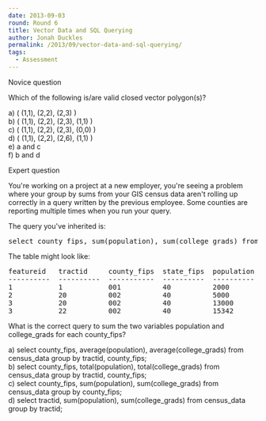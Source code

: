 ```yaml
---
date: 2013-09-03
round: Round 6
title: Vector Data and SQL Querying
author: Jonah Duckles
permalink: /2013/09/vector-data-and-sql-querying/
tags:
  - Assessment
---
```

Novice question 

Which of the following is/are valid closed vector polygon(s)?

a) ( (1,1), (2,2), (2,3) )  
b) ( (1,1), (2,2), (2,3), (1,1) )  
c) ( (1,1), (2,2), (2,3), (0,0) )  
d) ( (1,1), (2,2), (2,6), (1,1) )  
e) a and c  
f) b and d

Expert question

You're working on a project at a new employer, you're seeing a problem where your group by sums from your GIS census data aren't rolling up correctly in a query written by the previous employee. Some counties are reporting multiple times when you run your query. 

The query you've inherited is: 

<pre>select county_fips, sum(population), sum(college_grads) from census_data group by tractid, county_fips;</pre>

The table might look like:

<pre>featureid   tractid     county_fips  state_fips  population  college_grads
----------  ----------  -----------  ----------  ----------  -------------
1           1           001          40          2000        200
2           20          002          40          5000        60
3           20          002          40          13000       900
3           22          002          40          15342       73
</pre>

What is the correct query to sum the two variables population and college\_grads for each county\_fips?

a) select county\_fips, average(population), average(college\_grads) from census\_data group by tractid, county\_fips;  
b) select county\_fips, total(population), total(college\_grads) from census\_data group by tractid, county\_fips;  
c) select county\_fips, sum(population), sum(college\_grads) from census\_data group by county\_fips;  
d) select tractid, sum(population), sum(college\_grads) from census\_data group by tractid;
